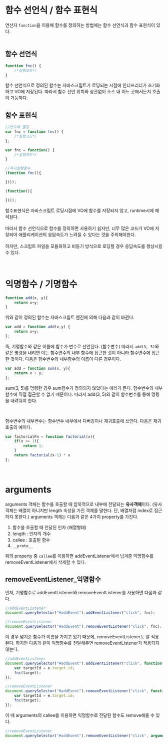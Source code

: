 # 함수 선언식 / 함수 표현식
연산자 `function`을 이용해 함수를 정의하는 방법에는 함수 선언식과 함수 표현식이 있다.  
<br/>

## 함수 선언식
```javascript       
function fnc() {    
    /*실행코드*/
}
```  
함수 선언식으로 정의된 함수는 자바스크립트가 로딩되는 시점에 인터프리터가 초기화하고 VO에 저장된다. 따라서 함수 선언 위치와 상관없이 소스 내 어느 곳에서든지 호출이 가능하다. 

## 함수 표현식
```javascript
//변수에 할당
var fnc = function fnc() {
    /*실행코드*/
};

var fnc = function() {
    /*실행코드*/
}

//즉시실행함수
(function fnc(){

}());

(function(){

}());
```
함수표현식은 자바스크립트 로딩시점에 VO에 함수를 저장되지 않고, runtime시에 해석된다. 
<br/>  
따라서 함수 선언식으로 함수를 정의하면 사용하기 쉽지만, 너무 많은 코드가 VO에 저장되어 애플리케이션의 응답속도가 느려질 수 있다는 것을 주의해야한다. 
<br/>  
하지만, 스크립트 파일을 모듈화하고 비동기 방식으로 로딩할 경우 응답속도를 향상시킬 수 있다.  

<br/>     


# 익명함수 / 기명함수

```javascript
function add(x, y){
    return x+y;
}
```
위와 같이 정의된 함수는 자바스크립트 엔진에 의해 다음과 같이 바뀐다. 

```javascript
var add = function add(x,y) {
    return x+y;
};
```
즉, 기명함수와 같은 이름에 함수가 변수로 선언된다. (함수변수)  따라서 `add(3, 5)`와 같은 명령을 내리면 이는 함수변수의 내부 함수에 접근한 것이 아니라 함수변수에 접근한 것이다. 다음은 함수변수와 내부함수의 이름이 다른 경우이다. 

```javascript
var add = function sum(x, y){
    return x + y;
};
```
sum(3, 5)를 명령한 경우 sum함수가 정의되지 않았다는 에러가 뜬다. 함수변수의 내부함수에 직접 접근할 수 없기 때문이다. 따라서 add(3, 5)와 같이 함수변수를 통해 명령을 내려줘야 한다.   

<br/>  

함수변수의 내부변수는 함수변수 내부에서 디버깅이나 재귀호출에 쓰인다. 다음은 재귀호출의 예이다.
```javascript
var factorialFn = function factorial(x){
    if(x <= 1){
        return 1;
    }
    return factorial(x-1) * x 
};
```  

<br/>  
 


# arguments
arguments 객체는 함수를 호출할 때 암묵적으로 내부에 전달되는 **유사객체**이다. (유사객체는 배열이 아니지만 length 속성을 가진 객체를 말한다. 단, 배열처럼 index로 접근하지 못한다.) arguments 객체는 다음과 같은 4가지 property를 가진다. 
1. 함수를 호출할 때 전달된 인자 (배열형태)
2. length : 인자의 개수
3. callee : 호출된 함수
4. `__proto__`  

위의 property 중 `callee`를 이용하면 addEventListener에서 넘겨준 익명함수를 removeEventListener에서 삭제할 수 있다. 

## removeEventListener_익명함수
먼저, 기명함수로 addEventListener와 removeEventListener를 사용하면 다음과 같다. 

```javascript
//addEventListener
document.querySelector("#addEvent").addEventListener("click", fnc);

//removeEventListener
document.querySelector("#addEvent").removeEventListener("click", fnc);
```
이 경우 넘겨준 함수가 이름을 가지고 있기 때문에, removeEventListener도 잘 적용된다. 하지만 다음과 같이 익명함수를 전달해주면 removeEventListener가 적용되지 않는다.

```javascript
//addEventListener
document.querySelector("#addEvent").addEventListener("click", function(e){
    var targetId = e.target.id;
    fnc(target);
});

//removeEventListener
document.querySelector("#addEvent").removeEventListener("click", function(e){
    var targetId = e.target.id;
    fnc(target);
});
```
이 때 arguments의 callee를 이용하면 익명함수로 전달된 함수도 remove해줄 수 있다. 
```javascript
//removeEventListener
document.querySelector("#addEvent").removeEventListener("click", arguments.callee);
```
